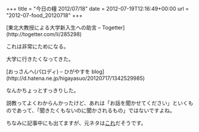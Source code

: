 +++
title = "今日の糧 2012/07/18"
date = 2012-07-19T12:16:49+00:00
url = "2012-07-food_20120718"
+++

<section> 

<div>
  [東北大教授による大学新入生への助言 &#8211; Togetter](http://togetter.com/li/285298)
</div>

これは非常にためになる。

大学に行きたくなってきた。 </section> <section> 

<div>
  [おっさんへ(パロディ) &#8211; ひがやすを blog](http://d.hatena.ne.jp/higayasuo/20120717/1342529985)
</div>

なんかちょっとすっきりした。

説教ってよくわからんかったけど、あれは「お話を聞かせてください」といくものであって、「聞きたくもないのに聞かされるもの」ではないですよね。

ちなみに記事中にも出てますが、元ネタは[これ](http://d.hatena.ne.jp/shi3z/20120715/1342320729)だそうです。 </section>